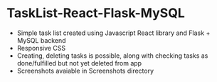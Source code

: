 # TaskList-React-Flask-MySQL
- Simple task list created using Javascript React library and Flask + MySQL backend
- Responsive CSS
- Creating, deleting tasks is possible, along with checking tasks as done/fulfilled but not yet deleted from app
- Screenshots avaiable in Screenshots directory
